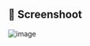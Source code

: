 ## :camera_flash: Screenshoot

![image](https://github.com/Hager-elhwarii/CSS-Grid/assets/80959882/9f94d710-586e-4feb-b97b-2a075e92ea4e)
